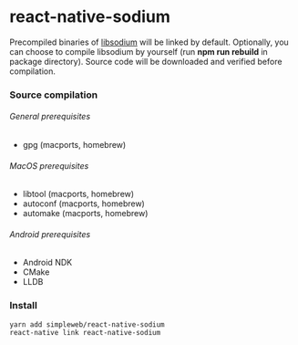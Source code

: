 # react-native-sodium

Precompiled binaries of [libsodium](https://libsodium.org) will be linked by default.
Optionally, you can choose to compile libsodium by yourself (run __npm&nbsp;run&nbsp;rebuild__ in package directory). Source code will be downloaded and verified before compilation.

### Source compilation
###### General prerequisites
* gpg (macports, homebrew)

###### MacOS prerequisites
* libtool (macports, homebrew)
* autoconf (macports, homebrew)
* automake (macports, homebrew)


###### Android prerequisites
* Android NDK
* CMake
* LLDB

### Install

```
yarn add simpleweb/react-native-sodium
react-native link react-native-sodium
```
